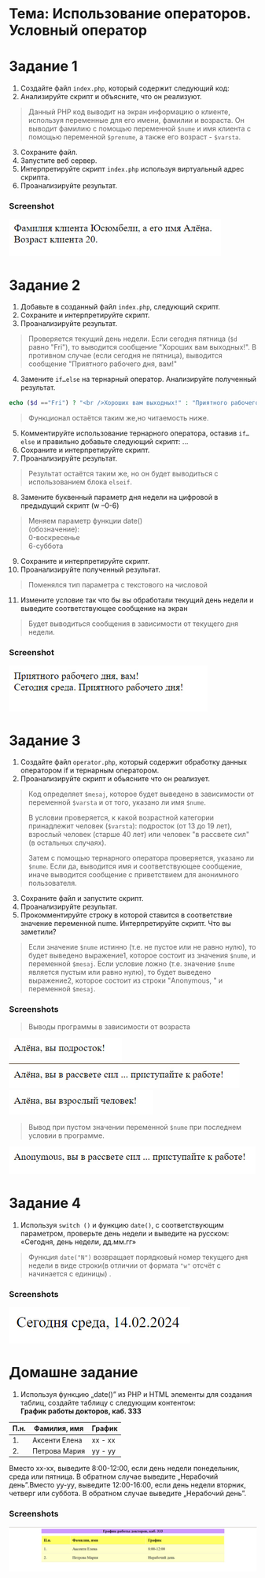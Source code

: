 # Тема: Использование операторов. Условный оператор
# Задание 1
1. Создайте файл `index.php`, который содержит следующий код:
2. Анализируйте скрипт и объясните, что он реализуют.
> Данный PHP код выводит на экран информацию о клиенте, используя  переменные для его имени, фамилии и возраста. Он выводит фамилию с помощью переменной `$nume` и имя клиента с помощью переменной `$prenume`, а также его возраст - `$varsta`.
3. Сохраните файл.
4. Запустите веб сервер.
5. Интерпретируйте скрипт `index.php` используя виртуальный адрес скрипта.
6. Проанализируйте результат.

### Screenshot
![Вывод программы](images/1.jpg) 

# Задание 2
1. Добавьте в созданный файл `index.php`, следующий скрипт.
2. Сохраните и интерпретируйте скрипт.
3. Проанализируйте результат.
> Проверяется текущий день недели. Если сегодня пятница (`$d` равно "Fri"), то выводится сообщение "Хороших вам выходных!". В противном случае (если сегодня не пятница), выводится сообщение "Приятного рабочего дня, вам!"
4. Замените `if…else` на тернарный оператор. Анализируйте полученный результат.
```php
echo ($d =="Fri") ? "<br />Хороших вам выходных!" : "Приятного рабочего дня, вам!";
```
> Функционал остаётся таким же,но читаемость ниже.
5. Комментируйте использование тернарного оператора, оставив `if…else` и правильно добавьте следующий скрипт: …
6. Сохраните и интерпретируйте скрипт.
7. Проанализируйте результат.
>Результат остаётся таким же, но он будет выводиться с использованием блока `elseif`.
8. Замените буквенный параметр дня недели на цифровой в предыдущий скрипт (w –0-6) 
>Меняем параметр функции date()    
(обозначение):  
0-воскресенье  
  6-суббота
9. Сохраните и интерпретируйте скрипт.
10. Проанализируйте полученный результат.
> Поменялся тип параметра с текстового на числовой
11. Измените условие так что бы вы обработали текущий день недели и выведите соответствующее сообщение на экран
>Будет выводиться сообщения в зависимости от текущего дня недели.

### Screenshot
![Вывод программы](images/2.jpg) 
# Задание 3
1. Создайте файл `operator.php`, который содержит обработку данных оператором if и тернарным оператором.
2. Проанализируйте скрипт и обьясните что он 
реализует.
>Код определяет `$mesaj`, которое будет выведено в зависимости от переменной `$varsta` и от того, указано ли имя `$nume`.  
>
> В условии проверяется, к какой возрастной категории принадлежит человек (`$varsta`): подросток (от 13 до 19 лет), взрослый человек (старше 40 лет) или человек "в рассвете сил" (в остальных случаях). 
> 
> Затем с помощью тернарного оператора проверяется, указано ли  `$nume`. Если да, выводится имя и соответствующее сообщение, иначе выводится сообщение с приветствием для анонимного пользователя.  
3. Сохраните файл и запустите скрипт.
4. Проанализируйте результат.
5. Прокомментируйте строку в которой ставится в соответствие значение переменной nume. Интерпретируйте скрипт. Что вы заметили?
>Если значение `$nume` истинно (т.е. не пустое или не равно нулю), то будет выведено выражение1, которое состоит из значения `$nume`, и переменной `$mesaj`. Если условие ложно (т.е. значение `$nume` является пустым или равно нулю), то будет выведено выражение2, которое состоит из строки "Anonymous, " и переменной `$mesaj`.
### Screenshots
> Выводы программы в зависимости от возраста  

![Вывод программы](images/31.jpg) 
![Вывод программы](images/32.jpg) 
![Вывод программы](images/33.jpg) 
> Вывод при пустом значении переменной `$nume` при последнем условии в программе.

![Вывод программы](images/34.jpg) 

# Задание 4
1. Используя `switch ()` и функцию `date()`, с соответствующим параметром, проверьте день недели и выведите на русском: «Сегодня, день недели, дд.мм.гг»

>Функция `date("N")` возвращает порядковый номер текущего дня недели в виде строки(в отличии от формата `"w"` отсчёт с  начинается с единицы) .
### Screenshots
![Вывод программы](images/4.jpg) 
# Домашне задание 

1. Используя функцию „date()” из PHP и HTML элементы для создания таблиц, создайте таблицу с следующим контентом:  
__График работы докторов, каб. 333__  

| П.н. | Фамилия, имя |График|
|---|---|---|
| 1. | Аксенти Елена | xx - xx |
| 2. | Петрова Мария | yy - yy |

Вместо xx-xx, выведите 8:00-12:00, если день недели понедельник, среда или пятница. В обратном случае выведите „Нерабочий день”.Вместо yy-yy, выведите 12:00-16:00, если день недели вторник, четверг или суббота. В обратном случае выведите „Нерабочий день”.

### Screenshots
![Вывод программы](images/5.jpg) 



